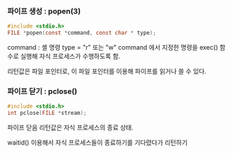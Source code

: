 ### 파이프 생성 : popen(3)
```c
#include <stdio.h>
FILE *popen(const *command, const char * type);
```
command : 셸 명령
type = "r" 또는 "w"
command 에서 지정한 명령을 exec() 함수로 실행해 자식 프로세스가 수행하도록 함.

리턴값은 파일 포인터로, 이 파일 포인터를 이용해 파이프를 읽거나 쓸 수 있다.
### 파이프 닫기 : pclose()
```c
#include <stdio.h>
int pclose(FILE *stream);
```
파이프 닫음
리턴값은 자식 프로세스의 종료 상태.

waitid() 이용해서 자식 프로세스들이 종료하기를 기다렸다가 리턴하기